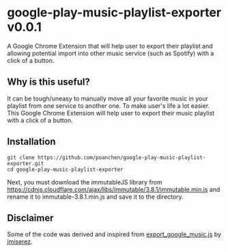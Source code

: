 # google-play-music-playlist-exporter v0.0.1

A Google Chrome Extension that will help user to export their playlist and allowing potential import into other music service (such as Spotify) with a click of a button.

## Why is this useful?

It can be tough/uneasy to manually move all your favorite music in your playlist from one service to another one. To make user's life a lot easier. This Google Chrome Extension will help user to export their music playlist with a click of a button.

## Installation

```
git clone https://github.com/poanchen/google-play-music-playlist-exporter.git
cd google-play-music-playlist-exporter
```

Next, you must download the immutableJS library from https://cdnjs.cloudflare.com/ajax/libs/immutable/3.8.1/immutable.min.js and rename it to immutable-3.8.1.min.js and save it to the directory.

## Disclaimer
Some of the code was derived and inspired from [export_google_music.js](https://gist.github.com/jmiserez/c9a9a0f41e867e5ebb75) by [jmiserez](https://github.com/jmiserez).